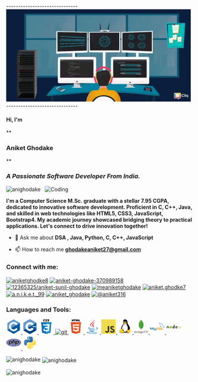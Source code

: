 ------------------------------![MasterHead](https://github.com/AniGhodake/HackerRank/blob/master/coding.gif)------------------------------

<h4>Hi, I'm</h4> **<h3>Aniket Ghodake</h3>**
<p><i><h3>A Passionate Software Developer From India.</h3></i></p>

<img align="right" alt="Coding" width="400" src="https://www.webcabal.com/wp-content/uploads/2022/02/developer.gif">

<p align="left"> <img src="https://komarev.com/ghpvc/?username=anighodake&label=Profile%20views&color=0e75b6&style=flat" alt="anighodake" /> </p>


**I'm a Computer Science M.Sc. graduate with a stellar 7.95 CGPA, dedicated to innovative software development. Proficient in C, C++, Java, and skilled in web technologies like HTML5, CSS3, JavaScript, Bootstrap4. My academic journey showcased bridging theory to practical applications. Let's connect to drive innovation together!**

- 💬 Ask me about **DSA , Java, Python, C, C++, JavaScript**

- 📫 How to reach me **ghodakeaniket27@gmail.com**


<h3 align="left">Connect with me:</h3>
<p align="left">
<a href="https://twitter.com/aniketghodke8" target="blank"><img align="center" src="https://raw.githubusercontent.com/rahuldkjain/github-profile-readme-generator/master/src/images/icons/Social/twitter.svg" alt="aniketghodke8" height="30" width="40" /></a>
<a href="https://linkedin.com/in/aniket-ghodake-370989158" target="blank"><img align="center" src="https://raw.githubusercontent.com/rahuldkjain/github-profile-readme-generator/master/src/images/icons/Social/linked-in-alt.svg" alt="aniket-ghodake-370989158" height="30" width="40" /></a>
<a href="https://stackoverflow.com/users/12365325/aniket-sunil-ghodake" target="blank"><img align="center" src="https://raw.githubusercontent.com/rahuldkjain/github-profile-readme-generator/master/src/images/icons/Social/stack-overflow.svg" alt="12365325/aniket-sunil-ghodake" height="30" width="40" /></a>
<a href="https://kaggle.com/meaniketghodake" target="blank"><img align="center" src="https://raw.githubusercontent.com/rahuldkjain/github-profile-readme-generator/master/src/images/icons/Social/kaggle.svg" alt="meaniketghodake" height="30" width="40" /></a>
<a href="https://fb.com/aniket.ghodke7" target="blank"><img align="center" src="https://raw.githubusercontent.com/rahuldkjain/github-profile-readme-generator/master/src/images/icons/Social/facebook.svg" alt="aniket.ghodke7" height="30" width="40" /></a>
<a href="https://instagram.com/a.n.i.k.e.t._99" target="blank"><img align="center" src="https://raw.githubusercontent.com/rahuldkjain/github-profile-readme-generator/master/src/images/icons/Social/instagram.svg" alt="a.n.i.k.e.t._99" height="30" width="40" /></a>
<a href="https://www.hackerrank.com/aniket_ghodake" target="blank"><img align="center" src="https://raw.githubusercontent.com/rahuldkjain/github-profile-readme-generator/master/src/images/icons/Social/hackerrank.svg" alt="aniket_ghodake" height="30" width="40" /></a>
<a href="https://www.hackerearth.com/@aniket316" target="blank"><img align="center" src="https://raw.githubusercontent.com/rahuldkjain/github-profile-readme-generator/master/src/images/icons/Social/hackerearth.svg" alt="@aniket316" height="30" width="40" /></a>
</p>

<h3 align="left">Languages and Tools:</h3>
<p align="left">  <a href="https://www.cprogramming.com/" target="_blank" rel="noreferrer"> <img src="https://raw.githubusercontent.com/devicons/devicon/master/icons/c/c-original.svg" alt="c" width="40" height="40"/> </a> <a href="https://www.w3schools.com/cpp/" target="_blank" rel="noreferrer"> <img src="https://raw.githubusercontent.com/devicons/devicon/master/icons/cplusplus/cplusplus-original.svg" alt="cplusplus" width="40" height="40"/> </a> <a href="https://www.w3schools.com/css/" target="_blank" rel="noreferrer"> <img src="https://raw.githubusercontent.com/devicons/devicon/master/icons/css3/css3-original-wordmark.svg" alt="css3" width="40" height="40"/> </a> <a href="https://git-scm.com/" target="_blank" rel="noreferrer"> <img src="https://www.vectorlogo.zone/logos/git-scm/git-scm-icon.svg" alt="git" width="40" height="40"/> </a> <a href="https://www.w3.org/html/" target="_blank" rel="noreferrer"> <img src="https://raw.githubusercontent.com/devicons/devicon/master/icons/html5/html5-original-wordmark.svg" alt="html5" width="40" height="40"/> </a> <a href="https://www.java.com" target="_blank" rel="noreferrer"> <img src="https://raw.githubusercontent.com/devicons/devicon/master/icons/java/java-original.svg" alt="java" width="40" height="40"/> </a> <a href="https://developer.mozilla.org/en-US/docs/Web/JavaScript" target="_blank" rel="noreferrer"> <img src="https://raw.githubusercontent.com/devicons/devicon/master/icons/javascript/javascript-original.svg" alt="javascript" width="40" height="40"/> </a> <a href="https://www.linux.org/" target="_blank" rel="noreferrer"> <img src="https://raw.githubusercontent.com/devicons/devicon/master/icons/linux/linux-original.svg" alt="linux" width="40" height="40"/> </a> <a href="https://www.mongodb.com/" target="_blank" rel="noreferrer"> <img src="https://raw.githubusercontent.com/devicons/devicon/master/icons/mongodb/mongodb-original-wordmark.svg" alt="mongodb" width="40" height="40"/> </a> <a href="https://www.mysql.com/" target="_blank" rel="noreferrer"> <img src="https://raw.githubusercontent.com/devicons/devicon/master/icons/mysql/mysql-original-wordmark.svg" alt="mysql" width="40" height="40"/> </a> <a href="https://nodejs.org" target="_blank" rel="noreferrer"> <img src="https://raw.githubusercontent.com/devicons/devicon/master/icons/nodejs/nodejs-original-wordmark.svg" alt="nodejs" width="40" height="40"/> </a> <a href="https://www.php.net" target="_blank" rel="noreferrer"> <img src="https://raw.githubusercontent.com/devicons/devicon/master/icons/php/php-original.svg" alt="php" width="40" height="40"/> </a> <a href="https://www.python.org" target="_blank" rel="noreferrer"> <img src="https://raw.githubusercontent.com/devicons/devicon/master/icons/python/python-original.svg" alt="python" width="40" height="40"/> </a>  </p>

<p><img align="left" src="https://github-readme-stats.vercel.app/api/top-langs?username=anighodake&show_icons=true&locale=en&layout=compact" alt="anighodake" /></p>

<p>&nbsp;<img align="center" src="https://github-readme-stats.vercel.app/api?username=anighodake&show_icons=true&locale=en" alt="anighodake" /></p>

<p><img align="center" src="https://github-readme-streak-stats.herokuapp.com/?user=anighodake&" alt="anighodake" /></p>
